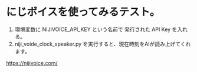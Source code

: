 # にじボイスを使ってみるテスト。

1. 環境変数に NIJIVOICE_API_KEY という名前で 発行された API Key を入れる。
1. niji_voide_clock_speaker.py を実行すると、現在時刻をAIが読み上げてくれます。

https://nijivoice.com/

